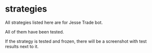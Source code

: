 # strategies
 
All strategies listed here are for Jesse Trade bot. 

All of them have been tested.

If the strategy is tested and frozen, there will be a screenshot with test results next to it.
